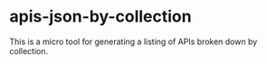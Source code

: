 # apis-json-by-collection
This is a micro tool for generating  a listing of APIs broken down by collection.
